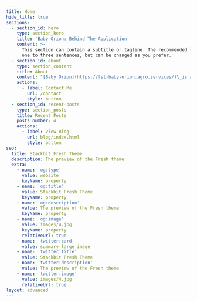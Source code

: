 ```yaml
---
title: Home
hide_title: true
sections:
  - section_id: hero
    type: section_hero
    title: 'Baby Orion: Behind The Application'
    content: >-
      This section can contain a subtitle or tagline. The recommended length is
      one to three sentences, but can be changed as you prefer.
  - section_id: about
    type: section_content
    title: About
    content: "[Baby Orion](https://fst-baby-orion.agro.services/)\_is a Django web application being developed by\_***FST APC Engineering’s Prototype and Tooling***\_team for the purpose of facilitating the analysis and reporting of Registration trials. The application consumes from the Postgres instance of\_***FST APC Engineering Data Systems***\_team’s ‘SCOUT Internal’ database. This database is synced with the SCOUT WLD server once per day.\n\n\n\nThe\_[development dashboard](https://fst-baby-orion-dev.agro.services/)\_is an Rshiny web application developed for the purpose of validating the database queries needed for the production application. The queries employed in Baby Orion are quite complex. Thus, this bookdown seeks to create transparency about the generation and use of the queries employed in the web application.\n"
    actions:
      - label: Contact Me
        url: /contact
        style: button
  - section_id: recent-posts
    type: section_posts
    title: Recent Posts
    posts_number: 4
    actions:
      - label: View Blog
        url: blog/index.html
        style: button
seo:
  title: Stackbit Fresh Theme
  description: The preview of the Fresh theme
  extra:
    - name: 'og:type'
      value: website
      keyName: property
    - name: 'og:title'
      value: Stackbit Fresh Theme
      keyName: property
    - name: 'og:description'
      value: The preview of the Fresh theme
      keyName: property
    - name: 'og:image'
      value: images/4.jpg
      keyName: property
      relativeUrl: true
    - name: 'twitter:card'
      value: summary_large_image
    - name: 'twitter:title'
      value: Stackbit Fresh Theme
    - name: 'twitter:description'
      value: The preview of the Fresh theme
    - name: 'twitter:image'
      value: images/4.jpg
      relativeUrl: true
layout: advanced
---
```

